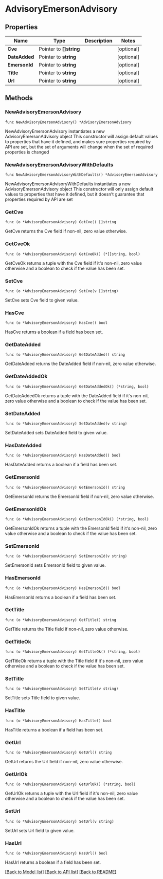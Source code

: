 # AdvisoryEmersonAdvisory

## Properties

Name | Type | Description | Notes
------------ | ------------- | ------------- | -------------
**Cve** | Pointer to **[]string** |  | [optional] 
**DateAdded** | Pointer to **string** |  | [optional] 
**EmersonId** | Pointer to **string** |  | [optional] 
**Title** | Pointer to **string** |  | [optional] 
**Url** | Pointer to **string** |  | [optional] 

## Methods

### NewAdvisoryEmersonAdvisory

`func NewAdvisoryEmersonAdvisory() *AdvisoryEmersonAdvisory`

NewAdvisoryEmersonAdvisory instantiates a new AdvisoryEmersonAdvisory object
This constructor will assign default values to properties that have it defined,
and makes sure properties required by API are set, but the set of arguments
will change when the set of required properties is changed

### NewAdvisoryEmersonAdvisoryWithDefaults

`func NewAdvisoryEmersonAdvisoryWithDefaults() *AdvisoryEmersonAdvisory`

NewAdvisoryEmersonAdvisoryWithDefaults instantiates a new AdvisoryEmersonAdvisory object
This constructor will only assign default values to properties that have it defined,
but it doesn't guarantee that properties required by API are set

### GetCve

`func (o *AdvisoryEmersonAdvisory) GetCve() []string`

GetCve returns the Cve field if non-nil, zero value otherwise.

### GetCveOk

`func (o *AdvisoryEmersonAdvisory) GetCveOk() (*[]string, bool)`

GetCveOk returns a tuple with the Cve field if it's non-nil, zero value otherwise
and a boolean to check if the value has been set.

### SetCve

`func (o *AdvisoryEmersonAdvisory) SetCve(v []string)`

SetCve sets Cve field to given value.

### HasCve

`func (o *AdvisoryEmersonAdvisory) HasCve() bool`

HasCve returns a boolean if a field has been set.

### GetDateAdded

`func (o *AdvisoryEmersonAdvisory) GetDateAdded() string`

GetDateAdded returns the DateAdded field if non-nil, zero value otherwise.

### GetDateAddedOk

`func (o *AdvisoryEmersonAdvisory) GetDateAddedOk() (*string, bool)`

GetDateAddedOk returns a tuple with the DateAdded field if it's non-nil, zero value otherwise
and a boolean to check if the value has been set.

### SetDateAdded

`func (o *AdvisoryEmersonAdvisory) SetDateAdded(v string)`

SetDateAdded sets DateAdded field to given value.

### HasDateAdded

`func (o *AdvisoryEmersonAdvisory) HasDateAdded() bool`

HasDateAdded returns a boolean if a field has been set.

### GetEmersonId

`func (o *AdvisoryEmersonAdvisory) GetEmersonId() string`

GetEmersonId returns the EmersonId field if non-nil, zero value otherwise.

### GetEmersonIdOk

`func (o *AdvisoryEmersonAdvisory) GetEmersonIdOk() (*string, bool)`

GetEmersonIdOk returns a tuple with the EmersonId field if it's non-nil, zero value otherwise
and a boolean to check if the value has been set.

### SetEmersonId

`func (o *AdvisoryEmersonAdvisory) SetEmersonId(v string)`

SetEmersonId sets EmersonId field to given value.

### HasEmersonId

`func (o *AdvisoryEmersonAdvisory) HasEmersonId() bool`

HasEmersonId returns a boolean if a field has been set.

### GetTitle

`func (o *AdvisoryEmersonAdvisory) GetTitle() string`

GetTitle returns the Title field if non-nil, zero value otherwise.

### GetTitleOk

`func (o *AdvisoryEmersonAdvisory) GetTitleOk() (*string, bool)`

GetTitleOk returns a tuple with the Title field if it's non-nil, zero value otherwise
and a boolean to check if the value has been set.

### SetTitle

`func (o *AdvisoryEmersonAdvisory) SetTitle(v string)`

SetTitle sets Title field to given value.

### HasTitle

`func (o *AdvisoryEmersonAdvisory) HasTitle() bool`

HasTitle returns a boolean if a field has been set.

### GetUrl

`func (o *AdvisoryEmersonAdvisory) GetUrl() string`

GetUrl returns the Url field if non-nil, zero value otherwise.

### GetUrlOk

`func (o *AdvisoryEmersonAdvisory) GetUrlOk() (*string, bool)`

GetUrlOk returns a tuple with the Url field if it's non-nil, zero value otherwise
and a boolean to check if the value has been set.

### SetUrl

`func (o *AdvisoryEmersonAdvisory) SetUrl(v string)`

SetUrl sets Url field to given value.

### HasUrl

`func (o *AdvisoryEmersonAdvisory) HasUrl() bool`

HasUrl returns a boolean if a field has been set.


[[Back to Model list]](../README.md#documentation-for-models) [[Back to API list]](../README.md#documentation-for-api-endpoints) [[Back to README]](../README.md)


